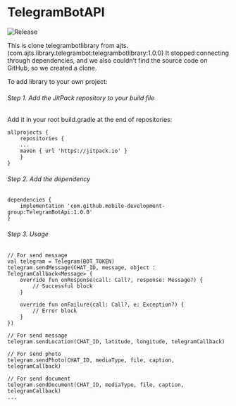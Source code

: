 # TelegramBotAPI

![Release](https://jitpack.io/v/mobile-development-group/TelegramBotApi.svg)

This is clone telegrambotlibrary from ajts.
(com.ajts.library.telegrambot:telegrambotlibrary:1.0.0)
It stopped connecting through dependencies, and we also couldn’t find the source code on GitHub, so we created a clone.

To add library to your own project:
###### Step 1. Add the JitPack repository to your build file
Add it in your root build.gradle at the end of repositories:
```
allprojects {
    repositories {
	...
	maven { url 'https://jitpack.io' }
	}
}
```
###### Step 2. Add the dependency
```
dependencies {
    implementation 'com.github.mobile-development-group:TelegramBotApi:1.0.0'
}
```
###### Step 3. Usage

```
// For send message
val telegram = Telegram(BOT_TOKEN)
telegram.sendMessage(CHAT_ID, message, object : TelegramCallback<Message> {
    override fun onResponse(call: Call?, response: Message?) {
        // Successful block
    }

    override fun onFailure(call: Call?, e: Exception?) {
        // Error block
    }
})

// For send message
telegram.sendLocation(CHAT_ID, latitude, longitude, telegramCallback)

// For send photo
telegram.sendPhoto(CHAT_ID, mediaType, file, caption, telegramCallback)

// For send document
telegram.sendDocument(CHAT_ID, mediaType, file, caption, telegramCallback)
...

```

